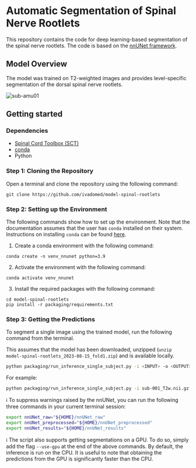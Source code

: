 # Automatic Segmentation of Spinal Nerve Rootlets 

This repository contains the code for deep learning-based segmentation of the spinal nerve rootlets. The code is based on the [nnUNet framework](https://github.com/MIC-DKFZ/nnUNet).

## Model Overview

The model was trained on T2-weighted images and provides level-specific segmentation of the dorsal spinal nerve rootlets.

![sub-amu01](https://github.com/ivadomed/model-spinal-rootlets/assets/39456460/05a4b366-89e4-4986-a0f3-3c568517bbd0)

## Getting started

### Dependencies

- [Spinal Cord Toolbox (SCT)](https://spinalcordtoolbox.com/user_section/installation.html)
- [conda](https://conda.io/projects/conda/en/latest/user-guide/install/index.html) 
- Python

### Step 1: Cloning the Repository

Open a terminal and clone the repository using the following command:

~~~
git clone https://github.com/ivadomed/model-spinal-rootlets
~~~

### Step 2: Setting up the Environment

The following commands show how to set up the environment. 
Note that the documentation assumes that the user has `conda` installed on their system. 
Instructions on installing `conda` can be found [here](https://conda.io/projects/conda/en/latest/user-guide/install/index.html).

1. Create a conda environment with the following command:
```
conda create -n venv_nnunet python=3.9
```

2. Activate the environment with the following command:
```
conda activate venv_nnunet
```

3. Install the required packages with the following command:
```
cd model-spinal-rootlets
pip install -r packaging/requirements.txt
```
 
### Step 3: Getting the Predictions

To segment a single image using the trained model, run the following command from the terminal. 

This assumes that the model has been downloaded, unzipped (`unzip model-spinal-rootlets_2023-08-15_fold1.zip`) and is available locally.

```bash
python packaging/run_inference_single_subject.py -i <INPUT> -o <OUTPUT> -path-model <PATH_TO_MODEL_FOLDER>
```

For example:

```bash
python packaging/run_inference_single_subject.py -i sub-001_T2w.nii.gz -o sub-001_T2w_label-rootlet.nii.gz -path-model model-spinal-rootlets_2023-08-15_fold1
```

ℹ️ To suppress warnings raised by the nnUNet, you can run the following three commands in your current terminal session:

```bash
export nnUNet_raw="${HOME}/nnUNet_raw"
export nnUNet_preprocessed="${HOME}/nnUNet_preprocessed"
export nnUNet_results="${HOME}/nnUNet_results"
```

ℹ️ The script also supports getting segmentations on a GPU. To do so, simply add the flag `--use-gpu` at the end of the above commands. By default, the inference is run on the CPU. It is useful to note that obtaining the predictions from the GPU is significantly faster than the CPU.

